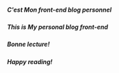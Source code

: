 ##### C'est Mon front-end blog personnel </br>

##### This is My personal blog front-end </br>

##### Bonne lecture! </br>

##### Happy reading! </br>

